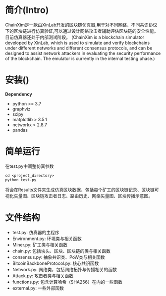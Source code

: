  # 简介(Intro)
ChainXim是一款由XinLab开发的区块链仿真器,用于对不同网络、不同共识协议下的区块链进行仿真验证,可以通过设计网络攻击者辅助评估区块链的安全性能。目前仿真器还处于内部测试阶段。
(ChainXim is a blockchain simulator developed by XinLab, which is used to simulate and verify blockchains under different networks and different consensus protocols, and can be designed to assist network attackers in evaluating the security performance of the blockchain. The emulator is currently in the internal testing phase.)

# 安装() 
 **Dependency**
 - python >= 3.7
 - graphviz
 - scipy
 - matplotlib > 3.5.1
 - networkx > 2.8.7
 - pandas

# 简单运行
在test.py中调整仿真参数
```shell
cd <project_directory>
python test.py
```
将会在Results文件夹生成仿真区块数据，包括每个矿工的区块链记录、区块链可视化矢量图、区块链攻击者日志、路由历史、网络矢量图、区块传播示意图。

# 文件结构
- test.py: 仿真器的主程序
- Environment.py: 环境类与相关函数
- Miner.py: 矿工类与相关函数
- chain.py: 包括块头、区块、区块链的类与相关函数
- consensus.py: 抽象共识类、PoW类与相关函数
- BitcoinBackboneProtocol.py: 核心共识函数
- Network.py: 网络类，包括网络拓扑与传播相关的函数
- Attack.py: 攻击者类与相关函数
- functions.py: 包含计算哈希（SHA256）在内的一些函数
- external.py: 一些外部函数
